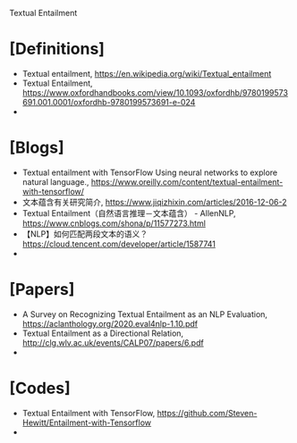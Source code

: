 Textual Entailment

# [Definitions]
+ Textual entailment, https://en.wikipedia.org/wiki/Textual_entailment
+ Textual Entailment, https://www.oxfordhandbooks.com/view/10.1093/oxfordhb/9780199573691.001.0001/oxfordhb-9780199573691-e-024
+ 

# [Blogs]
+ Textual entailment with TensorFlow Using neural networks to explore natural language., https://www.oreilly.com/content/textual-entailment-with-tensorflow/
+ 文本蕴含有关研究简介, https://www.jiqizhixin.com/articles/2016-12-06-2
+ Textual Entailment（自然语言推理－文本蕴含） - AllenNLP, https://www.cnblogs.com/shona/p/11577273.html
+ 【NLP】如何匹配两段文本的语义？https://cloud.tencent.com/developer/article/1587741
+ 

# [Papers]
+ A Survey on Recognizing Textual Entailment as an NLP Evaluation, https://aclanthology.org/2020.eval4nlp-1.10.pdf
+ Textual Entailment as a Directional Relation, http://clg.wlv.ac.uk/events/CALP07/papers/6.pdf
+ 


# [Codes]
+ Textual Entailment with TensorFlow, https://github.com/Steven-Hewitt/Entailment-with-Tensorflow
+ 
